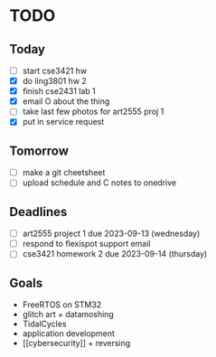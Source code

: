 # TODO

## Today
- [ ] start cse3421 hw
- [x] do ling3801 hw 2
- [x] finish cse2431 lab 1
- [x] email O about the thing
- [ ] take last few photos for art2555 proj 1
- [x] put in service request

## Tomorrow
- [ ] make a git cheetsheet
- [ ] upload schedule and C notes to onedrive

## Deadlines
- [ ] art2555 project 1 due 2023-09-13 (wednesday)
- [ ] respond to flexispot support email
- [ ] cse3421 homework 2 due 2023-09-14 (thursday)

## Goals
- FreeRTOS on STM32
- glitch art + datamoshing
- TidalCycles
- application development
- [[cybersecurity]] + reversing
